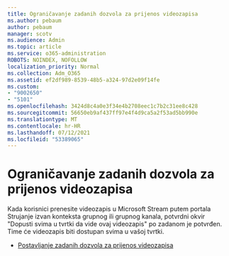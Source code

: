 ```yaml
---
title: Ograničavanje zadanih dozvola za prijenos videozapisa
ms.author: pebaum
author: pebaum
manager: scotv
ms.audience: Admin
ms.topic: article
ms.service: o365-administration
ROBOTS: NOINDEX, NOFOLLOW
localization_priority: Normal
ms.collection: Adm_O365
ms.assetid: ef2df989-8539-48b5-a324-97d2e09f14fe
ms.custom:
- "9002650"
- "5101"
ms.openlocfilehash: 3424d8c4a0e3f34e4b2708eec1c7b2c31ee8c428
ms.sourcegitcommit: 56650eb9af437ff97e4f4d9ca5a2f53ad5bb990e
ms.translationtype: MT
ms.contentlocale: hr-HR
ms.lasthandoff: 07/12/2021
ms.locfileid: "53389065"
---
```

# <a name="restrict-default-video-upload-permissions"></a>Ograničavanje zadanih dozvola za prijenos videozapisa

Kada korisnici prenesite videozapis u Microsoft Stream putem portala Strujanje izvan konteksta grupnog ili grupnog kanala, potvrdni okvir "Dopusti svima u tvrtki da vide ovaj videozapis" po zadanom je potvrđen. Time će videozapis biti dostupan svima u vašoj tvrtki.

- [Postavljanje zadanih dozvola za prijenos videozapisa](/stream/default-video-permissions)
